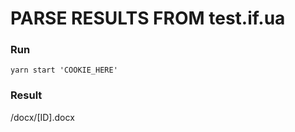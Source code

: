 # PARSE RESULTS FROM test.if.ua

### Run

```shell
yarn start 'COOKIE_HERE'
```

### Result

/docx/[ID].docx
